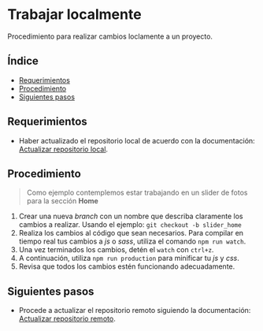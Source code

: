 # Trabajar localmente

Procedimiento para realizar cambios loclamente a un proyecto.

## Índice

- [Requerimientos](#Requerimientos)
- [Procedimiento](#Procedimiento)
- [Siguientes pasos](#Siguientes-Pasos)

## Requerimientos

- Haber actualizado el repositorio local de acuerdo con la documentación: [Actualizar repositorio local](../1_actualizarRepositorioLocal/README.md).

## Procedimiento

> Como ejemplo contemplemos estar trabajando en un slider de fotos para la sección **Home**

1. Crear una nueva *branch* con un nombre que describa claramente los cambios a realizar. Usando el ejemplo: `git checkout -b slider_home`
2. Realiza los cambios al código que sean necesarios. Para compilar en tiempo real tus cambios a *js* o *sass*, utiliza el comando `npm run watch`.
3. Una vez terminados los cambios, detén el `watch` con `ctrl+z`. 
4. A continuación, utiliza `npm run production` para minificar tu *js* y *css*.
5. Revisa que todos los cambios estén funcionando adecuadamente.

## Siguientes pasos

- Procede a actualizar el repositorio remoto siguiendo la documentación: [Actualizar repositorio remoto](../3_actualizarRepositorioRemoto/README.md).